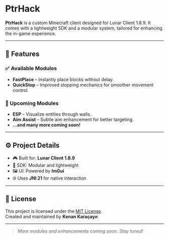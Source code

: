 # PtrHack

**PtrHack** is a custom Minecraft client designed for Lunar Client 1.8.9. It comes with a lightweight SDK and a modular system, tailored for enhancing the in-game experience.

---

## 🚀 Features

### ✅ Available Modules
- **FastPlace** – Instantly place blocks without delay.
- **QuickStop** – Improved stopping mechanics for smoother movement control.

### 🧪 Upcoming Modules
- **ESP** – Visualize entities through walls.
- **Aim Assist** – Subtle aim enhancement for better targeting.
- **...and many more coming soon!**

---

## ⚙️ Project Details

- 🎮 Built for: **Lunar Client 1.8.9**
- 🧩 SDK: Modular and lightweight
- 🖼️ UI: Powered by **ImGui**
- 🌐 Uses **JNI 21** for native interaction

---

## 📄 License

This project is licensed under the [MIT License](LICENSE.txt).  
Created and maintained by **Kenan Karaçayır**.

---

> *More modules and enhancements coming soon. Stay tuned!*
